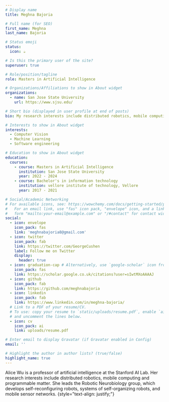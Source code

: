 ```yaml
---
# Display name
title: Meghna Bajoria

# Full name (for SEO)
first_name: Meghna
last_name: Bajoria

# Status emoji
status:
  icon: ☕️

# Is this the primary user of the site?
superuser: true

# Role/position/tagline
role: Masters in Artificial Intelligence

# Organizations/Affiliations to show in About widget
organizations:
  - name: San Jose State University
    url: https://www.sjsu.edu/

# Short bio (displayed in user profile at end of posts)
bio: My research interests include distributed robotics, mobile computing and programmable matter.

# Interests to show in About widget
interests:
  - Computer Vision
  - Machine Learning
  - Software engineering

# Education to show in About widget
education:
  courses:
    - course: Masters in Artificial Intelligence
      institution: San Jose State University
      year: 2022 - 2024
    - course: Bachelor's in information technology
      institution: vellore institute of technology, Vellore
      year: 2017 - 2021

# Social/Academic Networking
# For available icons, see: https://wowchemy.com/docs/getting-started/page-builder/#icons
#   For an email link, use "fas" icon pack, "envelope" icon, and a link in the
#   form "mailto:your-email@example.com" or "/#contact" for contact widget.
social:
  - icon: envelope
    icon_pack: fas
    link: 'meghnabajoria8@gmail.com'
  - icon: twitter
    icon_pack: fab
    link: https://twitter.com/GeorgeCushen
    label: Follow me on Twitter
    display:
      header: true
  - icon: graduation-cap # Alternatively, use `google-scholar` icon from `ai` icon pack
    icon_pack: fas
    link: https://scholar.google.co.uk/citations?user=sIwtMXoAAAAJ
  - icon: github
    icon_pack: fab
    link: https://github.com/meghnabajoria
  - icon: linkedin
    icon_pack: fab
    link: https://www.linkedin.com/in/meghna-bajoria/
  # Link to a PDF of your resume/CV.
  # To use: copy your resume to `static/uploads/resume.pdf`, enable `ai` icons in `params.yaml`,
  # and uncomment the lines below.
  - icon: cv
    icon_pack: ai
    link: uploads/resume.pdf

# Enter email to display Gravatar (if Gravatar enabled in Config)
email: ''

# Highlight the author in author lists? (true/false)
highlight_name: true
---
```


Alice Wu is a professor of artificial intelligence at the Stanford AI Lab. Her research interests include distributed robotics, mobile computing and programmable matter. She leads the Robotic Neurobiology group, which develops self-reconfiguring robots, systems of self-organizing robots, and mobile sensor networks.
{style="text-align: justify;"}

